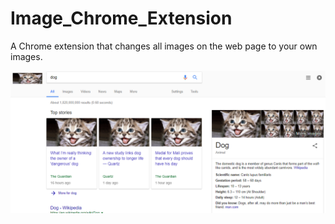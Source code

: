 # Image_Chrome_Extension

A Chrome extension that changes all images on the web page to your own images.

![image](https://github.com/Shuo-Niu/Image_Chrome_Extension/blob/master/demo.PNG)
